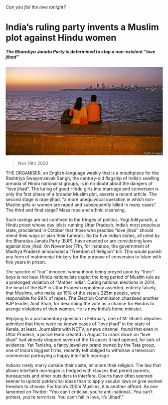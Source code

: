 ###### Can you foil the love tonight?

# India’s ruling party invents a Muslim plot against Hindu women 

##### The Bharatiya Janata Party is determined to stop a non-existent “love jihad” 

![image](images/20201121_ASP003_0.jpg) 

> Nov 19th 2020 

THE ORGANISER, an English-language weekly that is a mouthpiece for the Rashtriya Swayamsevak Sangh, the century-old flagship of India’s swelling armada of Hindu nationalist groups, is in no doubt about the dangers of “love jihad”. The luring of good Hindu girls into marriage and conversion is only the first phase of a broader Muslim plot, asserts a recent article. The second stage is rape jihad, “a more unequivocal operation in which non-Muslim girls or women are raped and subsequently killed in many cases”. The third and final stage? Mass rape and ethnic cleansing.

Such ravings are not confined to the fringes of politics. Yogi Adityanath, a Hindu priest whose day job is running Uttar Pradesh, India’s most populous state, proclaimed in October that those who practise “love jihad” should mend their ways or plan their funerals. So far five Indian states, all ruled by the Bharatiya Janata Party (BJP), have enacted or are considering laws against love jihad. On November 17th, for instance, the government of Madhya Pradesh announced a “Freedom of Religion” bill. This would punish any form of matrimonial trickery for the purpose of conversion to Islam with five years in prison.


The spectre of “our” innocent womanhood being preyed upon by “their” boys is not new. Hindu nationalists depict the long period of Muslim rule as a prolonged violation of “Mother India”. During national elections in 2014, the head of the BJP in Uttar Pradesh repeatedly asserted, entirely falsely, that Muslims, who make up 19% of the state’s 225m people, were responsible for 99% of rapes. The Election Commission chastised another BJP leader, Amit Shah, for describing the vote as a chance for Hindus to avenge violations of their women. He is now India’s home minister.

Replying to a parliamentary question in February, one of Mr Shah’s deputies admitted that there were no known cases of “love jihad” in the state of Kerala, at least. Journalists with NDTV, a news channel, found that even in Uttar Pradesh, a police team created in August to crack down on “love jihad” had already dropped seven of the 14 cases it had opened, for lack of evidence. Yet Tanishq, a fancy jewellery brand owned by the Tata group, one of India’s biggest firms, recently felt obliged to withdraw a television commercial portraying a happy interfaith marriage.

Indians rarely marry outside their caste, let alone their religion. The law that allows interfaith marriages is hedged with clauses that permit parents, bureaucrats and other outsiders to interfere. Courts have often seemed keener to uphold patriarchal ideas than to apply secular laws or give women freedom to choose. For India’s 200m Muslims, it is another affront. As one lamented on Twitter: “You can’t criticise, you’re anti-national…You can’t protest, you’re terrorists. You can’t fall in love, it’s ‘Jihad’.”

